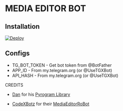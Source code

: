 # MEDIA EDITOR BOT 

## Installation
[![Deploy](https://www.herokucdn.com/deploy/button.svg)](https://heroku.com/deploy?template=https://github.com/Hydrayt777/MEDIA-EDITOR-BOT-.git/tree/main)

## Configs

* TG_BOT_TOKEN  - Get bot token from @BotFather
* APP_ID        - From my.telegram.org (or @UseTGXBot)
* API_HASH      - From my.telegram.org (or @UseTGXBot)

CREDITS



* [Dan](https://telegram.dog/haskell) for his [Pyrogram Library](https://github.com/pyrogram/pyrogram)

* [CodeXBotz](https://telegram.dog/CodeXBotz) for their [MediaEditorRoBot](https://t.me/MediaEditorRoBot)
